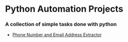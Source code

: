 # Python Automation Projects 

### A collection of simple tasks done with python 
- [Phone Number and Email Address Extractor](https://github.com/Sheharyar24/Automation-with-Python/tree/main/Number-Email-Extractor)